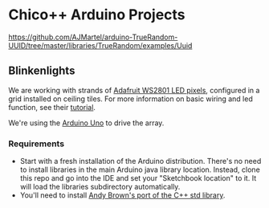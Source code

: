 Chico++ Arduino Projects
=======

https://github.com/AJMartel/arduino-TrueRandom-UUID/tree/master/libraries/TrueRandom/examples/Uuid

Blinkenlights
-------------

We are working with strands of [Adafruit WS2801 LED pixels](https://www.adafruit.com/products/322), configured in a grid installed
on ceiling tiles. For more information on basic wiring and led function, see their [tutorial](http://learn.adafruit.com/12mm-led-pixels/).

We're using the [Arduino Uno](http://www.arduino.cc/en/Main/arduinoBoardUno) to drive the array.

### Requirements

- Start with a fresh installation of the Arduino distribution. There's no need to install libraries in the main Arduino java library location. Instead,
  clone this repo and go into the IDE and set your "Sketchbook location" to it. It will load the libraries subdirectory automatically.
- You'll need to install [Andy Brown's port of the C++ std library](http://andybrown.me.uk/wk/2011/01/15/the-standard-template-library-stl-for-avr-with-c-streams/).

